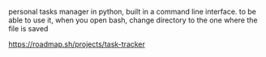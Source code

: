 personal tasks manager in python, built in a command line interface.
to be able to use it, when you open bash, change directory to the one where the file is saved



https://roadmap.sh/projects/task-tracker
